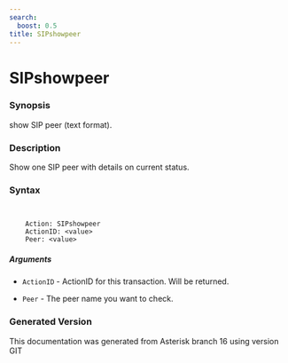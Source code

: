 ```yaml
---
search:
  boost: 0.5
title: SIPshowpeer
---
```


# SIPshowpeer

### Synopsis

show SIP peer (text format).

### Description

Show one SIP peer with details on current status.<br>


### Syntax


```


    Action: SIPshowpeer
    ActionID: <value>
    Peer: <value>

```
##### Arguments


* `ActionID` - ActionID for this transaction. Will be returned.<br>

* `Peer` - The peer name you want to check.<br>


### Generated Version

This documentation was generated from Asterisk branch 16 using version GIT 